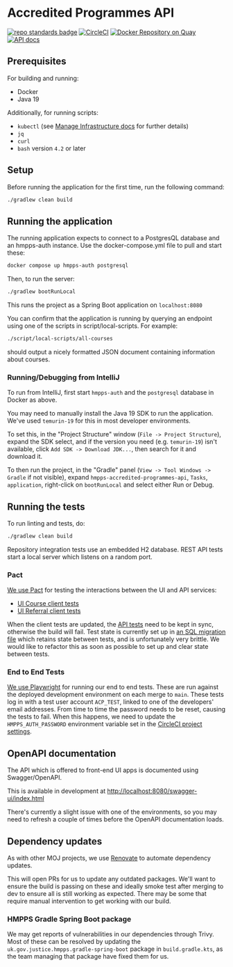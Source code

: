 # Accredited Programmes API

[![repo standards
badge](https://img.shields.io/badge/dynamic/json?color=blue&style=flat&logo=github&label=MoJ%20Compliant&query=%24.result&url=https%3A%2F%2Foperations-engineering-reports.cloud-platform.service.justice.gov.uk%2Fapi%2Fv1%2Fcompliant_public_repositories%2Fhmpps-accredited-programmes-api)](https://operations-engineering-reports.cloud-platform.service.justice.gov.uk/public-github-repositories.html#hmpps-accredited-programmes-api
"Link to report")
[![CircleCI](https://circleci.com/gh/ministryofjustice/hmpps-accredited-programmes-api/tree/main.svg?style=svg)](https://circleci.com/gh/ministryofjustice/hmpps-accredited-programmes-api)
[![Docker Repository on
Quay](https://quay.io/repository/hmpps/hmpps-accredited-programmes-api/status
"Docker Repository on
Quay")](https://quay.io/repository/hmpps/hmpps-accredited-programmes-api) [![API
docs](https://img.shields.io/badge/API_docs_-view-85EA2D.svg?logo=swagger)](https://accredited-programmes-api-dev.hmpps.service.justice.gov.uk/swagger-ui/index.html?configUrl=/v3/api-docs)

## Prerequisites

For building and running:

- Docker
- Java 19

Additionally, for running scripts:

- `kubectl` (see [Manage Infrastructure
  docs](/doc/how-to/manage-infrastructure.md#prerequisites) for further details)
- `jq`
- `curl`
- `bash` version `4.2` or later

## Setup

Before running the application for the first time, run the following command:

```bash
./gradlew clean build
```

## Running the application

The running application expects to connect to a PostgresQL database and an
hmpps-auth instance. Use the docker-compose.yml file to pull and start these:

```bash
docker compose up hmpps-auth postgresql
```

Then, to run the server:

```bash
./gradlew bootRunLocal
```

This runs the project as a Spring Boot application on `localhost:8080`

You can confirm that the application is running by querying an endpoint using
one of the scripts in script/local-scripts. For example:

```bash
./script/local-scripts/all-courses
```

should output a nicely formatted JSON document containing information about
courses.

### Running/Debugging from IntelliJ

To run from IntelliJ, first start `hmpps-auth` and the `postgresql` database in
Docker as above.

You may need to manually install the Java 19 SDK to run the application. We've
used `temurin-19` for this in most developer environments.

To set this, in the "Project Structure" window (`File -> Project Structure`),
expand the SDK select, and if the version you need (e.g. `temurin-19`) isn't
available, click `Add SDK -> Download JDK...`, then search for it and download
it.

To then run the project, in the "Gradle" panel (`View -> Tool Windows -> Gradle`
if not visible), expand `hmpps-accredited-programmes-api`, `Tasks`,
`application`, right-click on `bootRunLocal` and select either Run or Debug.

## Running the tests

To run linting and tests, do:

```bash
./gradlew clean build
```

Repository integration tests use an embedded H2 database. REST API tests start a
local server which listens on a random port.

### Pact

[We use
Pact](https://github.com/ministryofjustice/hmpps-accredited-programmes-ui/blob/main/doc/adr/0002-use-pact-for-contract-testing.md)
for testing the interactions between the UI and API services:

- [UI Course client tests](https://github.com/ministryofjustice/hmpps-accredited-programmes-ui/blob/5d9e92aca4f89177be1b464f6317e9a04867ae9a/server/data/accreditedProgrammesApi/courseClient.test.ts#L15)
- [UI Referral client tests](https://github.com/ministryofjustice/hmpps-accredited-programmes-ui/blob/5d9e92aca4f89177be1b464f6317e9a04867ae9a/server/data/accreditedProgrammesApi/referralClient.test.ts#L11)

When the client tests are updated, the [API tests](src/test/kotlin/uk/gov/justice/digital/hmpps/hmppsaccreditedprogrammesapi/pact/PactContractTest.kt)
need to be kept in sync, otherwise the build will fail. Test state is currently
set up in [an SQL migration
file](src/test/resources/db/migration/R__test_data.sql) which retains state
between tests, and is unfortunately very brittle. We would like to refactor this
as soon as possible to set up and clear state between tests.

### End to End Tests

[We use Playwright](doc/adr/0002-use-playwright-for-end-to-end-tests.md) for
running our end to end tests. These are run against the deployed development
environment on each merge to `main`. These tests log in with a test user account
`ACP_TEST`, linked to one of the developers' email addresses. From time to time
the password needs to be reset, causing the tests to fail. When this happens, we
need to update the `HMPPS_AUTH_PASSWORD` environment variable set in the
[CircleCI project settings](https://app.circleci.com/settings/project/github/ministryofjustice/hmpps-accredited-programmes-api/environment-variables).

## OpenAPI documentation

The API which is offered to front-end UI apps is documented using
Swagger/OpenAPI.

This is available in development at
[http://localhost:8080/swagger-ui/index.html](http://localhost:8080/swagger-ui/index.html)

There's currently a slight issue with one of the environments, so you may need
to refresh a couple of times before the OpenAPI documentation loads.

## Dependency updates

As with other MOJ projects, we use [Renovate](https://github.com/renovatebot/renovate) to automate dependency updates.

This will open PRs for us to update any outdated packages. We'll want to ensure the build is passing on these and
ideally smoke test after merging to dev to ensure all is still working as expected. There may be some that require
manual intervention to get working with our build.

### HMPPS Gradle Spring Boot package

We may get reports of vulnerabilities in our dependencies through Trivy. Most of these can be resolved by updating
the `uk.gov.justice.hmpps.gradle-spring-boot` package in `build.gradle.kts`, as the team managing that package have
fixed them for us.

